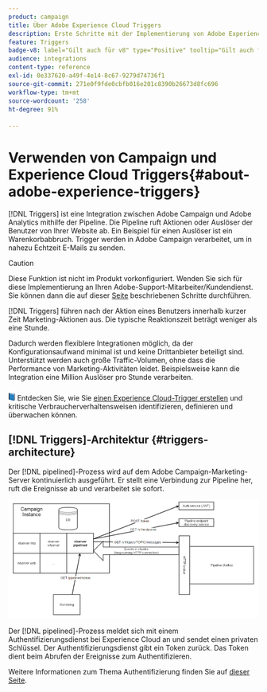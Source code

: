 ```yaml
---
product: campaign
title: Über Adobe Experience Cloud Triggers
description: Erste Schritte mit der Implementierung von Adobe Experience Cloud Triggers.
feature: Triggers
badge-v8: label="Gilt auch für v8" type="Positive" tooltip="Gilt auch für Campaign v8"
audience: integrations
content-type: reference
exl-id: 0e337620-a49f-4e14-8c67-9279d74736f1
source-git-commit: 271e0f9fde0cbfb016e201c8390b26673d8fc696
workflow-type: tm+mt
source-wordcount: '258'
ht-degree: 91%

---
```


# Verwenden von Campaign und Experience Cloud Triggers{#about-adobe-experience-triggers}

[!DNL Triggers] ist eine Integration zwischen Adobe Campaign und Adobe Analytics mithilfe der Pipeline. Die Pipeline ruft Aktionen oder Auslöser der Benutzer von Ihrer Website ab. Ein Beispiel für einen Auslöser ist ein Warenkorbabbruch. Trigger werden in Adobe Campaign verarbeitet, um in nahezu Echtzeit E-Mails zu senden.

>[!CAUTION]
>
>Diese Funktion ist nicht im Produkt vorkonfiguriert. Wenden Sie sich für diese Implementierung an Ihren Adobe-Support-Mitarbeiter/Kundendienst. Sie können dann die auf dieser [Seite](../../integrations/using/configuring-pipeline.md#prerequisites) beschriebenen Schritte durchführen.

[!DNL Triggers] führen nach der Aktion eines Benutzers innerhalb kurzer Zeit Marketing-Aktionen aus. Die typische Reaktionszeit beträgt weniger als eine Stunde.

Dadurch werden flexiblere Integrationen möglich, da der Konfigurationsaufwand minimal ist und keine Drittanbieter beteiligt sind.
Unterstützt werden auch große Traffic-Volumen, ohne dass die Performance von Marketing-Aktivitäten leidet. Beispielsweise kann die Integration eine Million Auslöser pro Stunde verarbeiten.

![](assets/do-not-localize/book.png) Entdecken Sie, wie Sie [einen Experience Cloud-Trigger erstellen](https://experienceleague.adobe.com/docs/experience-cloud/triggers/create.html?lang=de) und kritische Verbraucherverhaltensweisen identifizieren, definieren und überwachen können.

## [!DNL Triggers]-Architektur  {#triggers-architecture}

Der [!DNL pipelined]-Prozess wird auf dem Adobe Campaign-Marketing-Server kontinuierlich ausgeführt. Er stellt eine Verbindung zur Pipeline her, ruft die Ereignisse ab und verarbeitet sie sofort.

![](assets/triggers_2.png)

Der [!DNL pipelined]-Prozess meldet sich mit einem Authentifizierungsdienst bei Experience Cloud an und sendet einen privaten Schlüssel. Der Authentifizierungsdienst gibt ein Token zurück. Das Token dient beim Abrufen der Ereignisse zum Authentifizieren.

Weitere Informationen zum Thema Authentifizierung finden Sie auf [dieser Seite](../../integrations/using/configuring-adobe-io.md).
